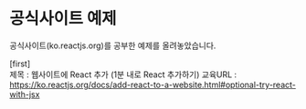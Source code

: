 # 공식사이트 예제
공식사이트(ko.reactjs.org)를 공부한 예제를 올려놓았습니다.

[first]  
제목 : 웹사이트에 React 추가  (1분 내로 React 추가하기)
교육URL : https://ko.reactjs.org/docs/add-react-to-a-website.html#optional-try-react-with-jsx  